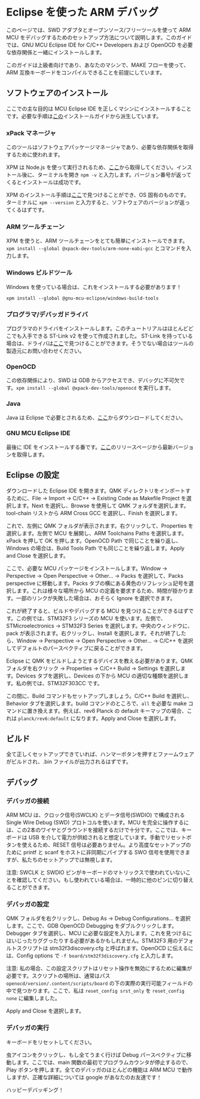 # Eclipse を使った ARM デバッグ

<!---
  original document: 0.8.58:docs/arm_debugging.md
  git diff 0.8.58 HEAD -- docs/arm_debugging.md | cat
-->

このページでは、SWD アダプタとオープンソース/フリーツールを使って ARM MCU をデバッグするためのセットアップ方法について説明します。このガイドでは、GNU MCU Eclipse IDE for C/C++ Developers および OpenOCD を必要な依存関係と一緒にインストールします。

このガイドは上級者向けであり、あなたのマシンで、MAKE フローを使って、ARM 互換キーボードをコンパイルできることを前提にしています。

## ソフトウェアのインストール

ここでの主な目的は MCU Eclipse IDE を正しくマシンにインストールすることです。必要な手順は[この](https://gnu-mcu-eclipse.github.io/install/)インストールガイドから派生しています。

### xPack マネージャ

このツールはソフトウェアパッケージマネージャであり、必要な依存関係を取得するために使われます。

XPM は Node.js を使って実行されるため、[ここ](https://nodejs.org/en/)から取得してください。インストール後に、ターミナルを開き `npm -v` と入力します。バージョン番号が返ってくるとインストールは成功です。

XPM のインストール手順は[ここ](https://www.npmjs.com/package/xpm)で見つけることができ、OS 固有のものです。ターミナルに `xpm --version` と入力すると、ソフトウェアのバージョンが返ってくるはずです。

### ARM ツールチェーン

XPM を使うと、ARM ツールチェーンをとても簡単にインストールできます。`xpm install --global @xpack-dev-tools/arm-none-eabi-gcc` とコマンドを入力します。

### Windows ビルドツール

Windows を使っている場合は、これをインストールする必要があります！

`xpm install --global @gnu-mcu-eclipse/windows-build-tools`

### プログラマ/デバッガドライバ

プログラマのドライバをインストールします。このチュートリアルはほとんどどこでも入手できる ST-Link v2 を使って作成されました。
ST-Link を持っている場合は、ドライバは[ここ](https://www.st.com/en/development-tools/stsw-link009.html)で見つけることができます。そうでない場合はツールの製造元にお問い合わせください。

### OpenOCD

この依存関係により、SWD は GDB からアクセスでき、デバッグに不可欠です。`xpm install --global @xpack-dev-tools/openocd` を実行します。

### Java

Java は Eclipse で必要とされるため、[ここ](https://www.oracle.com/technetwork/java/javase/downloads/index.html)からダウンロードしてください。

### GNU MCU Eclipse IDE

最後に IDE をインストールする番です。[ここ](https://github.com/gnu-mcu-eclipse/org.eclipse.epp.packages/releases/)のリリースページから最新バージョンを取得します。

## Eclipse の設定

ダウンロードした Eclipse IDE を開きます。QMK ディレクトリをインポートするために、File -> Import -> C/C++ -> Existing Code as Makefile Project を選択します。Next を選択し、Browse を使用して QMK フォルダを選択します。tool-chain リストから ARM Cross GCC を選択し、Finish を選択します。

これで、左側に QMK フォルダが表示されます。右クリックして、Properties を選択します。左側で MCU を展開し、ARM Toolchains Paths を選択します。xPack を押して OK を押します。OpenOCD Path で同じことを繰り返し、Windows の場合は、Build Tools Path でも同じことを繰り返します。Apply and Close を選択します。

ここで、必要な MCU パッケージをインストールします。Window -> Perspective -> Open Perspective -> Other... -> Packs を選択して、Packs perspective に移動します。Packs タブの横にある黄色のリフレッシュ記号を選択します。これは様々な場所から MCU の定義を要求するため、時間が掛かります。一部のリンクが失敗した場合は、おそらく Ignore を選択できます。

これが終了すると、ビルドやデバッグする MCU を見つけることができるはずです。この例では、STM32F3 シリーズの MCU を使います。左側で、STMicroelectronics -> STM32F3 Series を選択します。中央のウィンドウに、pack が表示されます。右クリックし、Install を選択します。それが終了したら、Window -> Perspective -> Open Perspective -> Other... -> C/C++ を選択してデフォルトのパースペクティブに戻ることができます。

Eclipse に QMK をビルドしようとするデバイスを教える必要があります。QMK フォルダを右クリック -> Properties -> C/C++ Build -> Settings を選択します。Devices タブを選択し、Devices の下から MCU の適切な種類を選択します。私の例では、STM32F303CC です。

この間に、Build コマンドもセットアップしましょう。C/C++ Build を選択し、Behavior タブを選択します。build コマンドのところで、`all` を必要な make コマンドに置き換えます。例えば、rev6 Planck の default キーマップの場合、これは `planck/rev6:default` になります。Apply and Close を選択します。

## ビルド

全て正しくセットアップできていれば、ハンマーボタンを押すとファームウェアがビルドされ、.bin ファイルが出力されるはずです。

## デバッグ

### デバッガの接続

ARM MCU は、クロック信号(SWCLK) とデータ信号(SWDIO) で構成される Single Wire Debug (SWD) プロトコルを使います。MCU を完全に操作するには、この2本のワイヤとグラウンドを接続するだけで十分です。ここでは、キーボードは USB を介して電力が供給されると想定しています。手動でリセットボタンを使えるため、RESET 信号は必要ありません。より高度なセットアップのために printf と scanf をホストに非同期にパイプする SWO 信号を使用できますが、私たちのセットアップでは無視します。

注意: SWCLK と SWDIO ピンがキーボードのマトリックスで使われていないことを確認してください。もし使われている場合は、一時的に他のピンに切り替えることができます。

### デバッガの設定

QMK フォルダを右クリックし、Debug As -> Debug Configurations... を選択します。ここで、GDB OpenOCD Debugging をダブルクリックします。Debugger タブを選択し、MCU に必要な設定を入力します。これを見つけるにはいじったりググったりする必要があるかもしれません。STM32F3 用のデフォルトスクリプトは stm32f3discovery.cfg と呼ばれます。OpenOCD に伝えるには、Config options で `-f board/stm32f3discovery.cfg` と入力します。

注意: 私の場合、この設定スクリプトはリセット操作を無効にするために編集が必要です。スクリプトの場所は、通常はパス `openocd/version/.content/scripts/board` の下の実際の実行可能フィールドの中で見つかります。ここで、私は `reset_config srst_only` を `reset_config none` に編集しました。

Apply and Close を選択します。

### デバッガの実行

キーボードをリセットしてください。

虫アイコンをクリックし、もし全てうまく行けば Debug パースペクティブに移動します。ここでは、main 関数の最初でプログラムカウンタが停止するので、Play ボタンを押します。全てのデバッガのほとんどの機能は ARM MCU で動作しますが、正確な詳細については google があなたのお友達です！


ハッピーデバッギング！
